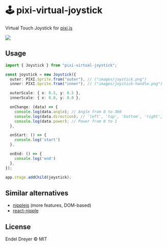 # 🕹 pixi-virtual-joystick

Virtual Touch Joystick for [pixi.js](https://github.com/pixijs/pixi.js)

<img src="screenshot.gif?raw=1" />

## Usage

```typescript
import { Joystick } from "pixi-virtual-joystick";

const joystick = new Joystick({
  outer: PIXI.Sprite.from("outer"), // ("images/joystick.png")
  inner: PIXI.Sprite.from("inner"), // ("images/joystick-handle.png")

  outerScale: { x: 0.5, y: 0.5 },
  innerScale: { x: 0.8, y: 0.8 },

  onChange: (data) => {
    console.log(data.angle); // Angle from 0 to 360
    console.log(data.direction); // 'left', 'top', 'bottom', 'right', 'top_left', 'top_right', 'bottom_left' or 'bottom_right'.
    console.log(data.power); // Power from 0 to 1
  },

  onStart: () => {
    console.log('start')
  },

  onEnd: () => {
    console.log('end')
  },
});

app.stage.addChild(joystick);
```

## Similar alternatives

- [nipplejs](https://github.com/yoannmoinet/nipplejs/) (more features, DOM-based)
- [react-nipple](https://github.com/loopmode/react-nipple)

## License

Endel Dreyer © MIT

